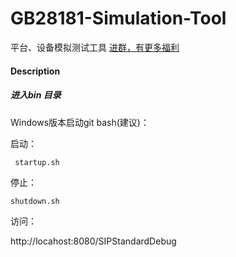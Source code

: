 # GB28181-Simulation-Tool

平台、设备模拟测试工具 [进群，有更多福利](https://github.com/GB28181/GB28181.Solution/blob/develop/README.md#%E8%AE%A8%E8%AE%BA%E6%88%90%E4%B8%BA%E5%85%B1%E5%90%8C%E4%BD%9C%E8%80%85%E8%BF%91%E8%B7%9D%E7%A6%BB%E8%B4%A1%E7%8C%AE)

#### Description


##### 进入bin 目录

Windows版本启动git bash(建议)：

启动：

~~~bash
 startup.sh
~~~

停止：

~~~
shutdown.sh
~~~

访问：

http://locahost:8080/SIPStandardDebug
